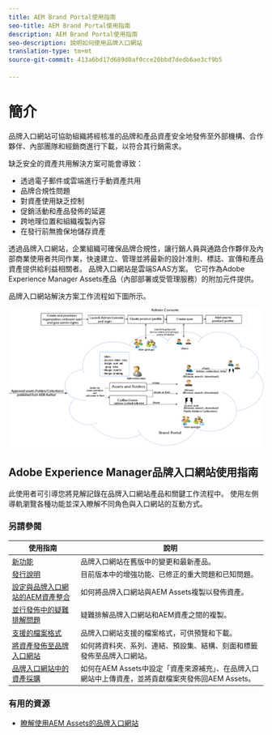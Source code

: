 ```yaml
---
title: AEM Brand Portal使用指南
seo-title: AEM Brand Portal使用指南
description: AEM Brand Portal使用指南
seo-description: 說明如何使用品牌入口網站
translation-type: tm+mt
source-git-commit: 413a6bd17d689d0af0cce20bbd7dedb6ae3cf9b5

---
```



# 簡介

品牌入口網站可協助組織將經核准的品牌和產品資產安全地發佈至外部機構、合作夥伴、內部團隊和經銷商進行下載，以符合其行銷需求。

缺乏安全的資產共用解決方案可能會導致：

* 透過電子郵件或雲端進行手動資產共用
* 品牌合規性問題
* 對資產使用缺乏控制
* 促銷活動和產品發佈的延遲
* 跨地理位置和組織複製內容
* 在發行前無擔保地儲存資產

透過品牌入口網站，企業組織可確保品牌合規性，讓行銷人員與通路合作夥伴及內部商業使用者共同作業，快速建立、管理並將最新的設計准則、標誌、宣傳和產品資產提供給利益相關者。
品牌入口網站是雲端SAAS方案。 它可作為Adobe Experience Manager Assets產品（內部部署或受管理服務）的附加元件提供。

品牌入口網站解決方案工作流程如下圖所示。

![](assets/BPWorkflow1.png)

## Adobe Experience Manager品牌入口網站使用指南

此使用者可引導您將見解記錄在品牌入口網站產品和關鍵工作流程中。 使用左側導軌瀏覽各種功能並深入瞭解不同角色與入口網站的互動方式。

### 另請參閱

| 使用指南 | 說明 |
|--- |---|
| [新功能](whats-new.md) | 品牌入口網站在舊版中的變更和最新產品。 |
| [發行說明](brand-portal-release-notes.md) | 目前版本中的增強功能、已修正的重大問題和已知問題。 |
| [設定與品牌入口網站的AEM資產整合](https://helpx.adobe.com/experience-manager/6-5/assets/using/brand-portal-configuring-integration.html) | 如何將品牌入口網站與AEM Assets複製以發佈資產。 |
| [並行發佈中的疑難排解問題](troubleshoot-parallel-publishing.md) | 疑難排解品牌入口網站和AEM資產之間的複製。 |
| [支援的檔案格式](brand-portal-supported-formats.md) | 品牌入口網站支援的檔案格式，可供預覽和下載。 |
| [將資產發佈至品牌入口網站](brand-portal-sharing-folders.md) | 如何將資料夾、系列、連結、預設集、結構、刻面和標籤發佈至品牌入口網站。 |
| [品牌入口網站中的資產採購](brand-portal-asset-sourcing.md) | 如何在AEM Assets中設定「資產來源補充」、在品牌入口網站中上傳資產，並將貢獻檔案夾發佈回AEM Assets。 |

### 有用的資源

* [瞭解使用AEM Assets的品牌入口網站](https://helpx.adobe.com/experience-manager/kt/assets/using/brand-portal-article-understand.html)
